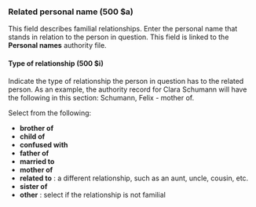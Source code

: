 ### Related personal name (500 $a)

This field describes familial relationships. Enter the personal name that stands in relation to the person in question.
This field is linked to the **Personal names** authority file.

#### Type of relationship (500 $i)

Indicate the type of relationship the person in question has to the related person. As an example, the authority record
for Clara Schumann will have the following in this section: Schumann, Felix - mother of.

Select from the following:

- **brother of**
- **child of**
- **confused with**
- **father of**
- **married to**
- **mother of**
- **related to** : a different relationship, such as an aunt, uncle, cousin, etc.
- **sister of**
- **other** : select if the relationship is not familial
